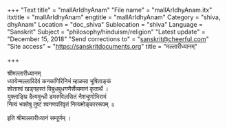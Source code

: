 +++
"Text title" = "mallArIdhyAnam"
"File name" = "mallArIdhyAnam.itx"
itxtitle = "mallArIdhyAnam"
engtitle = "mallArIdhyAnam"
Category = "shiva, dhyAnam"
Location = "doc_shiva"
Sublocation = "shiva"
Language = "Sanskrit"
Subject = "philosophy/hinduism/religion"
"Latest update" = "December 15, 2018"
"Send corrections to" = "sanskrit@cheerful.com"
"Site access" = "https://sanskritdocuments.org"
title = "मल्लारीध्यानम्"

+++
  
 श्रीमल्लारीध्यानम्   
ध्यायेन्मल्लारिदेवं कनकगिरिनिभं म्हाळसा भूषिताङ्कं  
     श्वेताश्वं खड्गहस्तं विबुधबुधगणैर्सेव्यमानं कृतार्थे ।  
युक्ताङ्घ्रि दैत्यमुन्ध्री डमरुविलसितं नैशचूर्णाभिरामं  
     नित्यं भक्तेषु तुष्टं श्वगणपरिवृतं नित्यमोङ्काररूपम् ॥  
  
इति श्रीमाल्लारीध्यानं सम्पूर्णम् ।  
  
  
